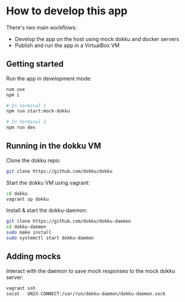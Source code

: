# How to develop this app

There's two main workflows:

- Develop the app on the host using mock dokku and docker servers
- Publish and run the app in a VirtualBox VM

## Getting started

Run the app in development mode:

```sh
nvm use
npm i

# In terminal 1
npm run start:mock-dokku

# In terminal 2
npm run dev
```

## Running in the dokku VM

Clone the dokku repo:

```sh
git clone https://github.com/dokku/dokku
```

Start the dokku VM using vagrant:

```sh
cd dokku
vagrant up dokku
```

Install & start the dokku-daemon:

```sh
git clone https://github.com/dokku/dokku-daemon
cd dokku-daemon
sudo make install
sudo systemctl start dokku-daemon
```

## Adding mocks

Interact with the daemon to save mock responses to the mock dokku server:

```sh
vagrant ssh
socat - UNIX-CONNECT:/var/run/dokku-daemon/dokku-daemon.sock
```
